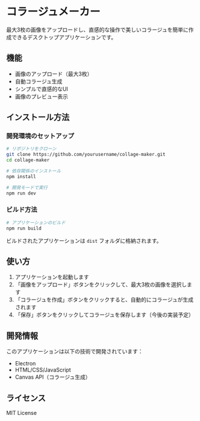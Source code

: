 # コラージュメーカー

最大3枚の画像をアップロードし、直感的な操作で美しいコラージュを簡単に作成できるデスクトップアプリケーションです。

## 機能

- 画像のアップロード（最大3枚）
- 自動コラージュ生成
- シンプルで直感的なUI
- 画像のプレビュー表示

## インストール方法

### 開発環境のセットアップ

```bash
# リポジトリをクローン
git clone https://github.com/yourusername/collage-maker.git
cd collage-maker

# 依存関係のインストール
npm install

# 開発モードで実行
npm run dev
```

### ビルド方法

```bash
# アプリケーションのビルド
npm run build
```

ビルドされたアプリケーションは `dist` フォルダに格納されます。

## 使い方

1. アプリケーションを起動します
2. 「画像をアップロード」ボタンをクリックして、最大3枚の画像を選択します
3. 「コラージュを作成」ボタンをクリックすると、自動的にコラージュが生成されます
4. 「保存」ボタンをクリックしてコラージュを保存します（今後の実装予定）

## 開発情報

このアプリケーションは以下の技術で開発されています：

- Electron
- HTML/CSS/JavaScript
- Canvas API（コラージュ生成）

## ライセンス

MIT License 
